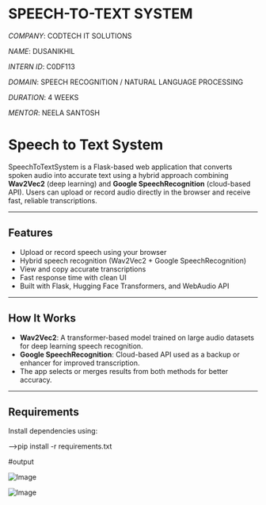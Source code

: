 # SPEECH-TO-TEXT SYSTEM

*COMPANY*: CODTECH IT SOLUTIONS

*NAME*: DUSANIKHIL

*INTERN ID*: C0DF113

*DOMAIN*: SPEECH RECOGNITION / NATURAL LANGUAGE PROCESSING

*DURATION*: 4 WEEKS

*MENTOR*: NEELA SANTOSH





#  Speech to Text System

SpeechToTextSystem is a Flask-based web application that converts spoken audio into accurate text using a hybrid approach combining **Wav2Vec2** (deep learning) and **Google SpeechRecognition** (cloud-based API). Users can upload or record audio directly in the browser and receive fast, reliable transcriptions.

---

##  Features

-  Upload or record speech using your browser
-  Hybrid speech recognition (Wav2Vec2 + Google SpeechRecognition)
-  View and copy accurate transcriptions
-  Fast response time with clean UI
-  Built with Flask, Hugging Face Transformers, and WebAudio API

---

##  How It Works

- **Wav2Vec2**: A transformer-based model trained on large audio datasets for deep learning speech recognition.
- **Google SpeechRecognition**: Cloud-based API used as a backup or enhancer for improved transcription.
- The app selects or merges results from both methods for better accuracy.

---

##  Requirements

Install dependencies using:

-->pip install -r requirements.txt


#output

![Image](https://github.com/user-attachments/assets/5d5b826e-5486-48c7-a8cb-74ebc3df39b4)

![Image](https://github.com/user-attachments/assets/3d7ec7ad-cd4b-4045-8152-b4141385d5ba)
